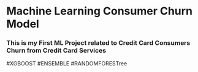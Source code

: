 # Machine Learning Consumer Churn Model
<h3>This is my  First ML Project related to Credit Card Consumers Churn from Credit Card Services  </h3>
#XGBOOST
#ENSEMBLE
#RANDOMFORESTree
